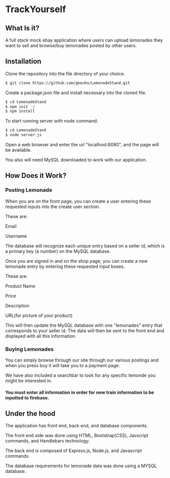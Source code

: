 # TrackYourself

## What Is it?
A full stack mock ebay application where users can upload lemonades they want to sell and browse/buy lemonades posted by other users.


## Installation

Clone the repository into the file directory of your choice.

```sh
$ git clone https://github.com/geeuho/LemonadeStand.git
```

Create a package.json file and install necessary into the cloned file.

```sh
$ cd LemonadeStand
$ npm init -y
$ npm install
```

To start running server with node command.

```sh
$ cd LemonadeStand
$ node server.js
```

Open a web browser and enter the url "localhost:8080", and the page will be available. 

You also will need MySQL downloaded to work with our application.

## How Does it Work?

### Posting Lemonade

When you are on the front page, you can create a user entering these requested inputs into the create user section.

These are:

Email 

Username

The database will recognize each unique entry based on a seller id, which is a primary key (a number) on the MySQL database.


Once you are signed in and on the shop page, you can create a new lemonade entry by entering these requested input boxes.

These are:

Product Name

Price

Description

URL(for picture of your product)


This will then update the MySQL database with one "lemonades" entry that corresponds to your seller id.
The data will then be sent to the front end and displayed with all this information.

### Buying Lemonades

You can simply browse through our site through our various postings and when you press buy it will take you to a payment page.

We have also included a searchbar to look for any specific lemonde you might be interested in.

#### You must enter all information in order for new train information to be inputted to firebase.

## Under the hood
The application has front end, back end, and database components. 

The front end side was done using HTML, Bootstrap(CSS), Javscript commands, and Handlebars technology.

The back end is composed of Express.js, Node.js, and Javascript commands. 

The database requirements for lemonade data was done using a MYSQL database.
